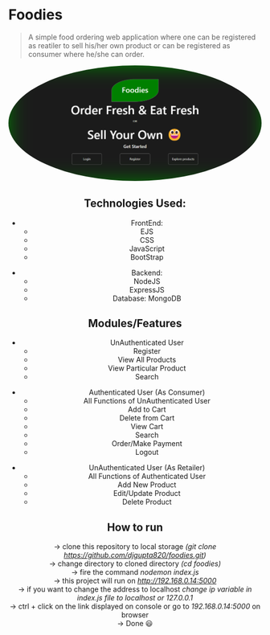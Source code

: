 # Foodies
> A simple food ordering web application where one can be registered as reatiler to sell his/her own product or can be registered as consumer where he/she can order.

<center> <img src="readme.png" alt="home-screen" style="border-radius: 50%"> <center>

## Technologies Used: 
<ul> 
    <li> 
        <ul> 
            FrontEnd: 
            <li> EJS </li>
            <li> CSS </li>
            <li> JavaScript </li>
            <li> BootStrap </li>
            <p></p>
        </ul>
    </li>
    <li> 
        <ul> 
            Backend: 
            <li> NodeJS </li>
            <li> ExpressJS </li>
            <li> Database: MongoDB </li>
            <p></p>
        </ul>
    </li>
</ul>

## Modules/Features
<ul> 
    <li> 
        <ul> UnAuthenticated User
            <li> Register </li>
            <li> View All Products </li>
            <li> View Particular Product </li>
            <li> Search </li>
            <p></p>
        </ul>
    </li>
    <li> 
        <ul> Authenticated User (As Consumer)
            <li> All Functions of UnAuthenticated User </li>
            <li> Add to Cart </li>
            <li> Delete from Cart </li>
            <li> View Cart </li>
            <li> Search </li>
            <li> Order/Make Payment </li>
            <li> Logout </li>
            <p></p>
        </ul>
    </li>
    <li> 
        <ul> UnAuthenticated User (As Retailer)
            <li> All Functions of Authenticated User </li>
            <li> Add New Product </li>
            <li> Edit/Update Product </li>
            <li> Delete Product </li>
            <p></p>
        </ul>
    </li>
</ul>

## How to run
-> clone this repository to local storage *(git clone https://github.com/djgupta820/foodies.git)* <br>
-> change directory to cloned directory *(cd foodies)* <br>
-> fire the command *nodemon index.js* <br>
-> this project will run on *http://192.168.0.14:5000* <br>
-> if you want to change the address to localhost *change ip variable in index.js file to localhost or 127.0.0.1* <br>
-> ctrl + click on the link displayed on console or go to *192.168.0.14:5000* on browser <br>
-> Done &#128515; <br>